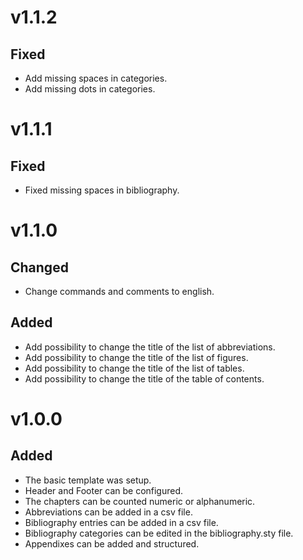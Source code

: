 # v1.1.2

## Fixed

- Add missing spaces in categories.
- Add missing dots in categories.

# v1.1.1

## Fixed

- Fixed missing spaces in bibliography.

# v1.1.0

## Changed

- Change commands and comments to english.

## Added

- Add possibility to change the title of the list of abbreviations.
- Add possibility to change the title of the list of figures.
- Add possibility to change the title of the list of tables.
- Add possibility to change the title of the table of contents.

# v1.0.0

## Added

- The basic template was setup.
- Header and Footer can be configured.
- The chapters can be counted numeric or alphanumeric.
- Abbreviations can be added in a csv file.
- Bibliography entries can be added in a csv file.
- Bibliography categories can be edited in the bibliography.sty file.
- Appendixes can be added and structured.
